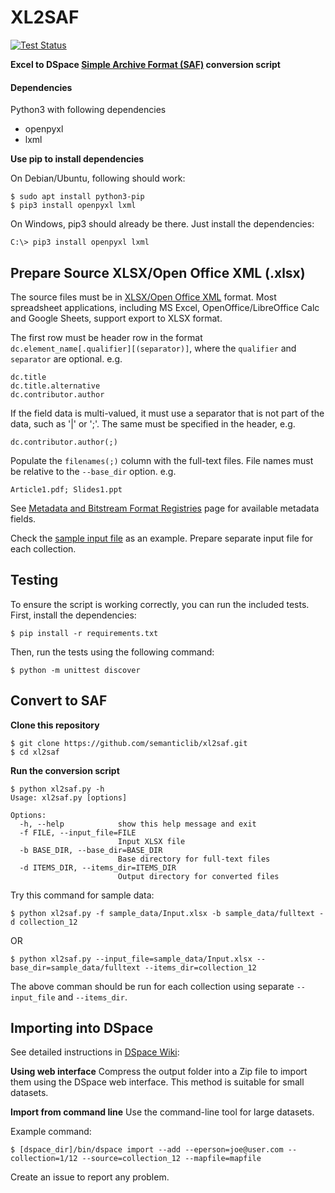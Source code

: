# XL2SAF

[![Test Status](https://github.com/semanticlib/xl2saf/actions/workflows/test.yml/badge.svg)](https://github.com/semanticlib/xl2saf/actions/workflows/test.yml)

**Excel to DSpace [Simple Archive Format (SAF)](https://wiki.lyrasis.org/display/DSDOC7x/Importing+and+Exporting+Items+via+Simple+Archive+Format) conversion script**

#### Dependencies
Python3 with following dependencies
- openpyxl
- lxml

**Use pip to install dependencies**

On Debian/Ubuntu, following should work:
```
$ sudo apt install python3-pip
$ pip3 install openpyxl lxml
```

On Windows, pip3 should already be there. Just install the dependencies:
```
C:\> pip3 install openpyxl lxml
```


## Prepare Source XLSX/Open Office XML (.xlsx)
The source files must be in [XLSX/Open Office XML](https://www.loc.gov/preservation/digital/formats/fdd/fdd000398.shtml) format. Most spreadsheet applications, including MS Excel, OpenOffice/LibreOffice Calc and Google Sheets, support export to XLSX format.

The first row must be header row in the format `dc.element_name[.qualifier][(separator)]`, where the `qualifier` and `separator` are optional. e.g.
```
dc.title
dc.title.alternative
dc.contributor.author
```

If the field data is multi-valued, it must use a separator that is not part of the data, such as '|' or ';'. The same must be specified in the header, e.g.
```
dc.contributor.author(;)
```

Populate the `filenames(;)` column with the full-text files. File names must be relative to the `--base_dir` option. e.g.
```
Article1.pdf; Slides1.ppt
```

See [Metadata and Bitstream Format Registries](https://wiki.lyrasis.org/display/DSDOC7x/Metadata+and+Bitstream+Format+Registries) page for available metadata fields.

Check the [sample input file](./sample_data/Input.xlsx) as an example. Prepare separate input file for each collection.

## Testing

To ensure the script is working correctly, you can run the included tests. First, install the dependencies:

```
$ pip install -r requirements.txt
```

Then, run the tests using the following command:

```
$ python -m unittest discover
```

## Convert to SAF

**Clone this repository**
```
$ git clone https://github.com/semanticlib/xl2saf.git
$ cd xl2saf
```

**Run the conversion script**
```
$ python xl2saf.py -h
Usage: xl2saf.py [options]

Options:
  -h, --help            show this help message and exit
  -f FILE, --input_file=FILE
                        Input XLSX file
  -b BASE_DIR, --base_dir=BASE_DIR
                        Base directory for full-text files
  -d ITEMS_DIR, --items_dir=ITEMS_DIR
                        Output directory for converted files

```

Try this command for sample data:
```
$ python xl2saf.py -f sample_data/Input.xlsx -b sample_data/fulltext -d collection_12
```
OR
```
$ python xl2saf.py --input_file=sample_data/Input.xlsx --base_dir=sample_data/fulltext --items_dir=collection_12
```

The above comman should be run for each collection using separate `--input_file` and `--items_dir`.

## Importing into DSpace
See detailed instructions in [DSpace Wiki](https://wiki.lyrasis.org/display/DSDOC7x/Importing+and+Exporting+Items+via+Simple+Archive+Format):

**Using web interface**
Compress the output folder into a Zip file to import them using the DSpace web interface. This method is suitable for small datasets.

**Import from command line**
Use the command-line tool for large datasets.

Example command:
```
$ [dspace_dir]/bin/dspace import --add --eperson=joe@user.com --collection=1/12 --source=collection_12 --mapfile=mapfile
```

Create an issue to report any problem.
